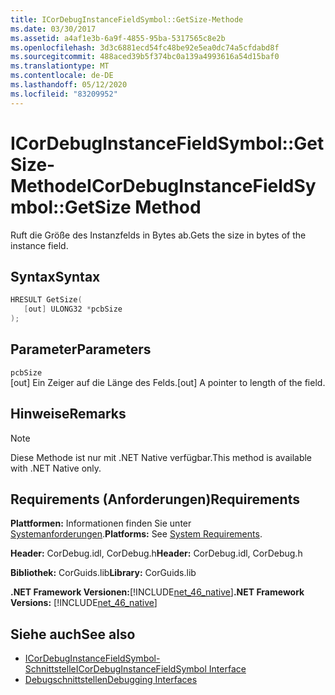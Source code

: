 ```yaml
---
title: ICorDebugInstanceFieldSymbol::GetSize-Methode
ms.date: 03/30/2017
ms.assetid: a4af1e3b-6a9f-4855-95ba-5317565c8e2b
ms.openlocfilehash: 3d3c6881ecd54fc48be92e5ea0dc74a5cfdabd8f
ms.sourcegitcommit: 488aced39b5f374bc0a139a4993616a54d15baf0
ms.translationtype: MT
ms.contentlocale: de-DE
ms.lasthandoff: 05/12/2020
ms.locfileid: "83209952"
---
```

# <a name="icordebuginstancefieldsymbolgetsize-method"></a><span data-ttu-id="05d70-102">ICorDebugInstanceFieldSymbol::GetSize-Methode</span><span class="sxs-lookup"><span data-stu-id="05d70-102">ICorDebugInstanceFieldSymbol::GetSize Method</span></span>
<span data-ttu-id="05d70-103">Ruft die Größe des Instanzfelds in Bytes ab.</span><span class="sxs-lookup"><span data-stu-id="05d70-103">Gets the size in bytes of the instance field.</span></span>  
  
## <a name="syntax"></a><span data-ttu-id="05d70-104">Syntax</span><span class="sxs-lookup"><span data-stu-id="05d70-104">Syntax</span></span>  
  
```cpp  
HRESULT GetSize(  
   [out] ULONG32 *pcbSize  
);  
```  
  
## <a name="parameters"></a><span data-ttu-id="05d70-105">Parameter</span><span class="sxs-lookup"><span data-stu-id="05d70-105">Parameters</span></span>  
 `pcbSize`  
 <span data-ttu-id="05d70-106">[out] Ein Zeiger auf die Länge des Felds.</span><span class="sxs-lookup"><span data-stu-id="05d70-106">[out] A pointer to length of the field.</span></span>  
  
## <a name="remarks"></a><span data-ttu-id="05d70-107">Hinweise</span><span class="sxs-lookup"><span data-stu-id="05d70-107">Remarks</span></span>  
  
> [!NOTE]
> <span data-ttu-id="05d70-108">Diese Methode ist nur mit .NET Native verfügbar.</span><span class="sxs-lookup"><span data-stu-id="05d70-108">This method is available with .NET Native only.</span></span>  
  
## <a name="requirements"></a><span data-ttu-id="05d70-109">Requirements (Anforderungen)</span><span class="sxs-lookup"><span data-stu-id="05d70-109">Requirements</span></span>  
 <span data-ttu-id="05d70-110">**Plattformen:** Informationen finden Sie unter [Systemanforderungen](../../get-started/system-requirements.md).</span><span class="sxs-lookup"><span data-stu-id="05d70-110">**Platforms:** See [System Requirements](../../get-started/system-requirements.md).</span></span>  
  
 <span data-ttu-id="05d70-111">**Header:** CorDebug.idl, CorDebug.h</span><span class="sxs-lookup"><span data-stu-id="05d70-111">**Header:** CorDebug.idl, CorDebug.h</span></span>  
  
 <span data-ttu-id="05d70-112">**Bibliothek:** CorGuids.lib</span><span class="sxs-lookup"><span data-stu-id="05d70-112">**Library:** CorGuids.lib</span></span>  
  
 <span data-ttu-id="05d70-113">**.NET Framework Versionen:**[!INCLUDE[net_46_native](../../../../includes/net-46-native-md.md)]</span><span class="sxs-lookup"><span data-stu-id="05d70-113">**.NET Framework Versions:** [!INCLUDE[net_46_native](../../../../includes/net-46-native-md.md)]</span></span>  
  
## <a name="see-also"></a><span data-ttu-id="05d70-114">Siehe auch</span><span class="sxs-lookup"><span data-stu-id="05d70-114">See also</span></span>

- [<span data-ttu-id="05d70-115">ICorDebugInstanceFieldSymbol-Schnittstelle</span><span class="sxs-lookup"><span data-stu-id="05d70-115">ICorDebugInstanceFieldSymbol Interface</span></span>](icordebuginstancefieldsymbol-interface.md)
- [<span data-ttu-id="05d70-116">Debugschnittstellen</span><span class="sxs-lookup"><span data-stu-id="05d70-116">Debugging Interfaces</span></span>](debugging-interfaces.md)
